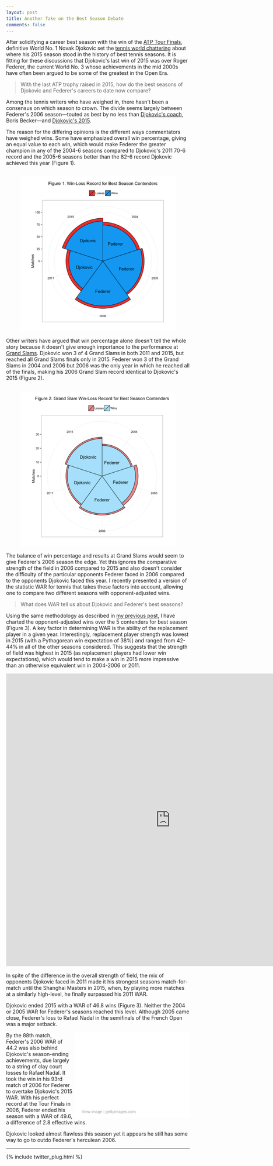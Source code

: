 ```yaml
---
layout: post
title: Another Take on the Best Season Debate
comments: false
---
```



After solidifying a career best season with the win of the [ATP Tour Finals](http://www.atpworldtour.com/en/news/federer-djokovic-clash-for-london-finale-crown-2015), definitive World No. 1 Novak Djokovic set the [tennis world chattering](http://ftw.usatoday.com/2015/11/roger-federer-novak-djokovic-best-season-in-tennis-history-ever-2006-2015-john-mcenroe-rafael-nadal-grand-slams) about where his 2015 season stood in the history of best tennis seasons. It is fitting for these discussions that Djokovic's last win of 2015 was over Roger Federer, the current World No. 3 whose achievements in the mid 2000s have often been argued to be some of the greatest in the Open Era. 

> With the last ATP trophy raised in 2015, how do the best seasons of Djokovic and Federer's careers to date now compare?

Among the tennis writers who have weighed in, there hasn't been a consensus on which season to crown. The divide seems largely between Federer's 2006 season&mdash;touted as best by no less than [Djokovic's coach](http://www.tennis-x.com/xblog/2015-11-25/21285.php), Boris Becker&mdash;and [Djokovic's 2015](http://bleacherreport.com/articles/2592497-is-novak-djokovics-2015-season-the-greatest-in-mens-tennis-history). 

The reason for the differing opinions is the different ways commentators have weighed wins. Some have emphasized overall win percentage, giving an equal value to each win, which would make Federer the greater champion in any of the 2004-6 seasons compared to Djokovic's 2011 70-6 record and  the 2005-6 seasons better than the 82-6 record Djokovic achieved this year (Figure 1). 

<figure style="float:right;">
  <img src="/assets/djokovic_federer_matches.png"/>
</figure>

Other writers have argued that win percentage alone doesn't tell the whole story because it doesn't give enough importance to the performance at [Grand Slams](http://bleacherreport.com/articles/997525-the-top-twelve-tennis-seasons-of-the-open-era/). Djokovic won 3 of 4 Grand Slams in both 2011 and 2015, but reached all Grand Slams finals only in 2015. Federer won 3 of the Grand Slams in 2004 and 2006 but 2006 was the only year in which he reached all of the finals, making his 2006 Grand Slam record identical to Djokovic's 2015 (Figure 2).

<figure style="float:right;">
  <img src="/assets/djokovic_federer_majors.png"/>
</figure>

The balance of win percentage and results at Grand Slams would seem to give Federer's 2006 season the edge. Yet this ignores the comparative strength of the field in 2006 compared to 2015 and also doesn't consider the difficulty of the particular opponents Federer faced in 2006 compared to the opponents Djokovic faced this year. I recently presented a version of the statistic WAR for tennis that takes these factors into account, allowing one to compare two different seasons with opponent-adjusted wins.

> What does WAR tell us about Djokovic and Federer's best seasons?


Using the same methodology as described in [my previous post](http://on-the-t.com/2015/11/14/WAR-for-All-Seasons/), I have charted the opponent-adjusted wins over the 5 contenders for best season (Figure 3). A key factor in determining WAR is the ability of the replacement player in a given year. Interestingly, replacement player strength was lowest in 2015 (with a Pythagorean win expectation of 38%) and ranged from 42-44% in all of the other seasons considered. This suggests that the strength of field was highest in 2015 (as replacement players had lower win expectations), which would tend to make a win in 2015 more impressive than an otherwise equivalent win in 2004-2006 or 2011. 

<iframe width="900" height="800" frameborder="0" scrolling="no" src="https://plot.ly/~on-the-t/771.embed"></iframe>

In spite of the difference in the overall strength of field, the mix of opponents Djokovic faced in 2011 made it his strongest seasons match-for-match until the Shanghai Masters in 2015, when, by playing more matches at a similarly high-level, he finally surpassed his 2011 WAR. 

Djokovic ended 2015 with a WAR of 46.8 wins (Figure 3). Neither the 2004 or 2005 WAR for Federer's seasons reached this level. Although 2005 came close, Federer's loss to Rafael Nadal in the semifinals of the French Open was a major setback. 

<div class="getty embed image" style="background-color:#fff;display:inline-block;font-family:'Helvetica Neue',Helvetica,Arial,sans-serif;color:#a7a7a7;font-size:11px;width:100%;max-width:297px;float:right;padding:2%;"><div style="overflow:hidden;position:relative;height:0;padding:66.666667% 0 0 0;width:100%;"><iframe src="//embed.gettyimages.com/embed/498315908?et=Uc_D7PRHQf5m2_8kclcR7g&viewMoreLink=off&sig=Y1NGJHo2ZZcUT4c-CpAJa_hWLo7P7_sYoHjxaI0Q3x8=" width="297" height="198" scrolling="no" frameborder="0" style="display:inline-block;position:absolute;top:0;left:0;width:100%;height:100%;"></iframe></div><p style="margin:0;"></p><div style="padding:0;margin:0 0 0 10px;text-align:left;"><a href="http://www.gettyimages.com/detail/498315908" target="_blank" style="color:#a7a7a7;text-decoration:none;font-weight:normal !important;border:none;display:inline-block;">View image</a> | <a href="http://www.gettyimages.com" target="_blank" style="color:#a7a7a7;text-decoration:none;font-weight:normal !important;border:none;display:inline-block;">gettyimages.com</a></div></div>

By the 88th match, Federer's 2006 WAR of 44.2 was also behind Djokovic's season-ending achievements, due largely to a string of clay court losses to Rafael Nadal. It took the win in his 93rd match of 2006 for Federer to overtake Djokovic's 2015 WAR. With his perfect record at the Tour Finals in 2006, Federer ended his season with a WAR of 49.6, a difference of 2.8 effective wins. 

Djokovic looked almost flawless this season yet it appears he still has some way to go to outdo Federer's herculean 2006.

---

{% include twitter_plug.html %}
